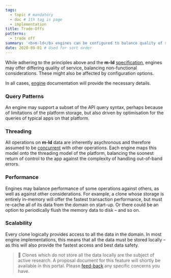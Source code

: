 ```yaml
---
tags:
  - topic # mandatory
  - doc # 1th tag is page
  - implementation
title: Trade-Offs
patterns:
  - trade off
summary: '<b>m-ld</b> engines can be configured to balance quality of service.'
date: 2020-09-01 # Used for sort order
---
```

While adhering to the principles above and the **m-ld**
[specification](https://spec.m-ld.org/), engines may offer differing quality of
service, balancing non-functional considerations. These might also be affected
by configuration options.

In all cases, [engine](/doc/#platforms) documentation will provide the necessary details.

### Query Patterns
An engine may support a subset of the API query syntax, perhaps because of
limitations of the platform storage, but also driven by optimisation for the
queries of typical apps on that platform.

### Threading
All operations on **m-ld** data are inherently asychronous and therefore assumed
to be [concurrent](/doc/#concurrency) with other operations. Each engine maps
this model onto the threading model of the platform, balancing the soonest
return of control to the app against the complexity of handling out-of-band
errors.

### Performance
Engines may balance performance of some operations against others, as well as
against other considerations. For example, a clone whose storage is entirely
in-memory will offer the fastest transaction performance, but must re-cache all
of its data from the domain on start-up. Or there could be an option to
periodically flush the memory data to disk – and so on.

### Scalability
Every clone logically provides access to all the data in the domain. In most
engine implementations, this means that all the data must be stored locally
– as this will also provide the fastest access and best data safety.

> 🚧 Clones which do not store all the data locally are the subject of active
> research. A proposal document for this feature will shortly be available in
> this portal. Please [feed-back](/hello/) any specific concerns you have.